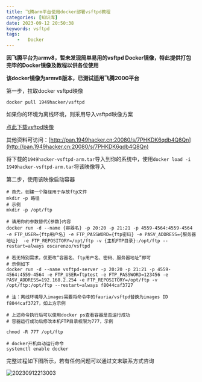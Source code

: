 ```yaml
---
title: 飞腾arm平台使用docker部署vsftpd教程
categories: [知识库]
date: 2023-09-12 20:50:38
keywords: vsftpd
tags:
    -   Docker
---
```


**因飞腾平台为armv8，暂未发现简单易用的vsftpd Docker镜像，特此提供打包完毕的Docker镜像及教程以供各位使用**

<!-- more -->

**该docker镜像为armv8版本，已测试适用飞腾2000平台**

第一步，拉取docker vsftpd映像

`docker pull 1949hacker/vsftpd`

如果你的环境为离线环境，则采用导入vsftpd映像方案

[点此下载vsftpd映像](http://pan.1949hacker.cn:20080/s/7PHKDK6qdb4Q8Qn/download?path=%2Fdocker%20images&files=1949hacker-vsftpd-arm.tar&downloadStartSecret=30n7yazxext)

其他资料可访问：[http://pan.1949hacker.cn:20080/s/7PHKDK6qdb4Q8Qn](http://pan.1949hacker.cn:20080/s/7PHKDK6qdb4Q8Qn)

将下载的`1949hacker-vsftpd-arm.tar`导入到你的系统中，使用`docker load -i 1949hacker-vsftpd-arm.tar`将该映像导入

第二步，使用该映像启动容器

```shell
# 首先，创建一个路径用于存放ftp文件
mkdir -p 路径
# 示例
mkdir -p /opt/ftp

# 请用你的参数替代{参数}内容
docker run -d --name {容器名} -p 20:20 -p 21:21 -p 4559-4564:4559-4564 -e FTP_USER={ftp用户名} -e FTP_PASSWORD={ftp密码} -e PASV_ADDRESS={服务器地址}  -e FTP_REPOSITORY=/opt/ftp -v {主机FTP目录}:/opt/ftp --restart=always oscarenzo/vsftpd

# 若无特别需求，仅更改“容器名、ftp用户名、密码、服务器地址”即可
# 示例如下
docker run -d --name vsftpd-server -p 20:20 -p 21:21 -p 4559-4564:4559-4564 -e FTP_USER=ftptest -e FTP_PASSWORD=123456 -e PASV_ADDRESS=192.168.2.254 -e FTP_REPOSITORY=/opt/ftp -v /opt/ftp:/opt/ftp --restart=always f8044caf3727

# 注：离线环境导入images需要将命令中的fauria/vsftpd替换为images ID f8044caf3727，如上方示例

# 上述命令执行后可以使用docker ps查看容器是否运行成功
# 容器运行成功后修改本机FTP目录权限为777，示例

chmod -R 777 /opt/ftp

# docker开机自动运行命令
systemctl enable docker
```

完整过程如下图所示，若有任何问题可以通过文末联系方式咨询

![20230912213003](https://img.1949hacker.cn//20230912213003.png)
